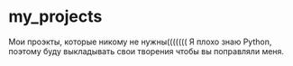 # my_projects
Мои проэкты, которые никому не нужны(((((((
Я плохо знаю Python, поэтому буду выкладывать свои творения чтобы вы поправляли меня.
